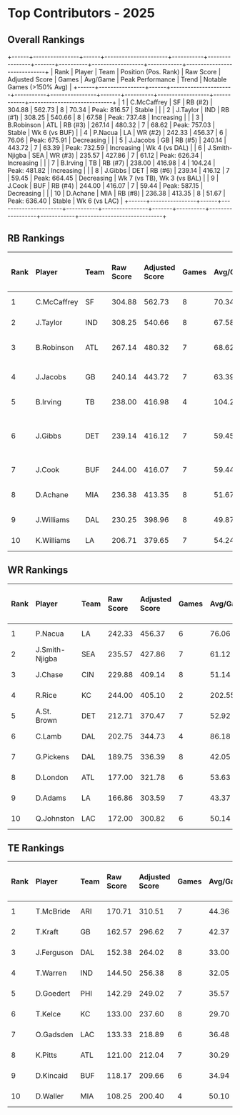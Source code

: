 # Top Contributors - 2025

## Overall Rankings

+------+----------------+------+----------------------+-----------+----------------+-------+----------+------------------+------------+-----------------------------+
| Rank | Player         | Team | Position (Pos. Rank) | Raw Score | Adjusted Score | Games | Avg/Game | Peak Performance | Trend      | Notable Games (>150% Avg)   |
+------+----------------+------+----------------------+-----------+----------------+-------+----------+------------------+------------+-----------------------------+
| 1    | C.McCaffrey    | SF   | RB (#2)              | 304.88    | 562.73         | 8     | 70.34    | Peak: 816.57     | Stable     |                             |
| 2    | J.Taylor       | IND  | RB (#1)              | 308.25    | 540.66         | 8     | 67.58    | Peak: 737.48     | Increasing |                             |
| 3    | B.Robinson     | ATL  | RB (#3)              | 267.14    | 480.32         | 7     | 68.62    | Peak: 757.03     | Stable     | Wk 6 (vs BUF)               |
| 4    | P.Nacua        | LA   | WR (#2)              | 242.33    | 456.37         | 6     | 76.06    | Peak: 675.91     | Decreasing |                             |
| 5    | J.Jacobs       | GB   | RB (#5)              | 240.14    | 443.72         | 7     | 63.39    | Peak: 732.59     | Increasing | Wk 4 (vs DAL)               |
| 6    | J.Smith-Njigba | SEA  | WR (#3)              | 235.57    | 427.86         | 7     | 61.12    | Peak: 626.34     | Increasing |                             |
| 7    | B.Irving       | TB   | RB (#7)              | 238.00    | 416.98         | 4     | 104.24   | Peak: 481.82     | Increasing |                             |
| 8    | J.Gibbs        | DET  | RB (#6)              | 239.14    | 416.12         | 7     | 59.45    | Peak: 664.45     | Decreasing | Wk 7 (vs TB), Wk 3 (vs BAL) |
| 9    | J.Cook         | BUF  | RB (#4)              | 244.00    | 416.07         | 7     | 59.44    | Peak: 587.15     | Decreasing |                             |
| 10   | D.Achane       | MIA  | RB (#8)              | 236.38    | 413.35         | 8     | 51.67    | Peak: 636.40     | Stable     | Wk 6 (vs LAC)               |
+------+----------------+------+----------------------+-----------+----------------+-------+----------+------------------+------------+-----------------------------+

## RB Rankings

| Rank | Player      | Team | Raw Score | Adjusted Score | Games | Avg/Game | Peak Performance | Trend      | Notable Games (>150% Avg)   |
| :----| :-----------| :----| :---------| :--------------| :-----| :--------| :----------------| :----------| :---------------------------|
| 1    | C.McCaffrey | SF   | 304.88    | 562.73         | 8     | 70.34    | Peak: 816.57     | Stable     |                             |
| 2    | J.Taylor    | IND  | 308.25    | 540.66         | 8     | 67.58    | Peak: 737.48     | Increasing |                             |
| 3    | B.Robinson  | ATL  | 267.14    | 480.32         | 7     | 68.62    | Peak: 757.03     | Stable     | Wk 6 (vs BUF)               |
| 4    | J.Jacobs    | GB   | 240.14    | 443.72         | 7     | 63.39    | Peak: 732.59     | Increasing | Wk 4 (vs DAL)               |
| 5    | B.Irving    | TB   | 238.00    | 416.98         | 4     | 104.24   | Peak: 481.82     | Increasing |                             |
| 6    | J.Gibbs     | DET  | 239.14    | 416.12         | 7     | 59.45    | Peak: 664.45     | Decreasing | Wk 7 (vs TB), Wk 3 (vs BAL) |
| 7    | J.Cook      | BUF  | 244.00    | 416.07         | 7     | 59.44    | Peak: 587.15     | Decreasing |                             |
| 8    | D.Achane    | MIA  | 236.38    | 413.35         | 8     | 51.67    | Peak: 636.40     | Stable     | Wk 6 (vs LAC)               |
| 9    | J.Williams  | DAL  | 230.25    | 398.96         | 8     | 49.87    | Peak: 561.60     | Decreasing |                             |
| 10   | K.Williams  | LA   | 206.71    | 379.65         | 7     | 54.24    | Peak: 643.57     | Stable     |                             |

## WR Rankings

| Rank | Player         | Team | Raw Score | Adjusted Score | Games | Avg/Game | Peak Performance | Trend      | Notable Games (>150% Avg) |
| :----| :--------------| :----| :---------| :--------------| :-----| :--------| :----------------| :----------| :-------------------------|
| 1    | P.Nacua        | LA   | 242.33    | 456.37         | 6     | 76.06    | Peak: 675.91     | Decreasing |                           |
| 2    | J.Smith-Njigba | SEA  | 235.57    | 427.86         | 7     | 61.12    | Peak: 626.34     | Increasing |                           |
| 3    | J.Chase        | CIN  | 229.88    | 409.14         | 8     | 51.14    | Peak: 790.22     | Increasing |                           |
| 4    | R.Rice         | KC   | 244.00    | 405.10         | 2     | 202.55   | Peak: 442.46     | Stable     |                           |
| 5    | A.St. Brown    | DET  | 212.71    | 370.47         | 7     | 52.92    | Peak: 667.02     | Decreasing |                           |
| 6    | C.Lamb         | DAL  | 202.75    | 344.73         | 4     | 86.18    | Peak: 402.20     | Decreasing |                           |
| 7    | G.Pickens      | DAL  | 189.75    | 336.39         | 8     | 42.05    | Peak: 628.92     | Stable     |                           |
| 8    | D.London       | ATL  | 177.00    | 321.78         | 6     | 53.63    | Peak: 609.98     | Increasing |                           |
| 9    | D.Adams        | LA   | 166.86    | 303.59         | 7     | 43.37    | Peak: 487.22     | Decreasing |                           |
| 10   | Q.Johnston     | LAC  | 172.00    | 300.82         | 6     | 50.14    | Peak: 449.59     | Decreasing |                           |

## TE Rankings

| Rank | Player     | Team | Raw Score | Adjusted Score | Games | Avg/Game | Peak Performance | Trend      | Notable Games (>150% Avg) |
| :----| :----------| :----| :---------| :--------------| :-----| :--------| :----------------| :----------| :-------------------------|
| 1    | T.McBride  | ARI  | 170.71    | 310.51         | 7     | 44.36    | Peak: 558.31     | Increasing |                           |
| 2    | T.Kraft    | GB   | 162.57    | 296.62         | 7     | 42.37    | Peak: 588.12     | Increasing |                           |
| 3    | J.Ferguson | DAL  | 152.38    | 264.02         | 8     | 33.00    | Peak: 387.62     | Decreasing |                           |
| 4    | T.Warren   | IND  | 144.50    | 256.38         | 8     | 32.05    | Peak: 368.92     | Stable     |                           |
| 5    | D.Goedert  | PHI  | 142.29    | 249.02         | 7     | 35.57    | Peak: 461.46     | Increasing |                           |
| 6    | T.Kelce    | KC   | 133.00    | 237.60         | 8     | 29.70    | Peak: 376.70     | Increasing |                           |
| 7    | O.Gadsden  | LAC  | 133.33    | 218.89         | 6     | 36.48    | Peak: 425.88     | Increasing |                           |
| 8    | K.Pitts    | ATL  | 121.00    | 212.04         | 7     | 30.29    | Peak: 329.66     | Increasing |                           |
| 9    | D.Kincaid  | BUF  | 118.17    | 209.66         | 6     | 34.94    | Peak: 329.29     | Decreasing |                           |
| 10   | D.Waller   | MIA  | 108.25    | 200.40         | 4     | 50.10    | Peak: 344.15     | Decreasing |                           |

